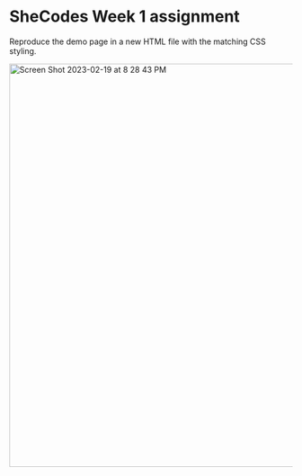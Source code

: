 # SheCodes Week 1 assignment
Reproduce the demo page in a new HTML file with the matching CSS styling.



<img width="717" alt="Screen Shot 2023-02-19 at 8 28 43 PM" src="https://user-images.githubusercontent.com/111175597/219970685-760516b1-0f7a-42e8-8221-d4a6d0f8c78d.png">
